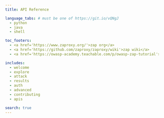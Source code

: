 ```yaml
---
title: API Reference

language_tabs: # must be one of https://git.io/vQNgJ
  - python
  - java
  - shell

toc_footers:
  - <a href='https://www.zaproxy.org/'>zap org</a>
  - <a href='https://github.com/zaproxy/zaproxy/wiki'>zap wiki</a>
  - <a href='https://owasp-academy.teachable.com/p/owasp-zap-tutorial'>zap tutorials</a>

includes:
  - welcome
  - explore
  - attack
  - results
  - auth
  - advanced
  - contributing
  - apis

search: true
---
```



